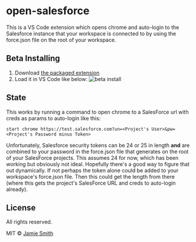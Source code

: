 # open-salesforce

This is a VS Code extension which opens chrome and auto-login to the Salesforce instance that your workspace is connected to by using the force.json file on the root of your workspace.

## Beta Installing
1) Download [the packaged extension](https://github.com/dubyajaysmith/open-salesforce/blob/master/open-salesforce-0.0.1.vsix)
2) Load it in VS Code like below:
![beta install](https://i.imgur.com/McQoQK9.png)

## State

This works by running a command to open chrome to a SalesForce url with creds as params to auto-login like this: 

```start chrome https://test.salesforce.com?un=<Project's User>&pw=<Project's Password minus Token>```

Unfortunately, Salesforce security tokens can be 24 or 25 in length <b>and</b> are combined to your password in the force.json file that generates on the root of your SalesForce projects. This assumes 24 for now, which has been working but obviously not ideal. Hopefully there's a good way to figure that out dynamically. If not perhaps the token alone could be added to your workspace's force.json file. Then this could get the length from there (where this gets the project's SalesForce URL and creds to auto-login already).

## License
All rights reserved.

MIT © [Jamie Smith](https://jamiesmiths.com)
